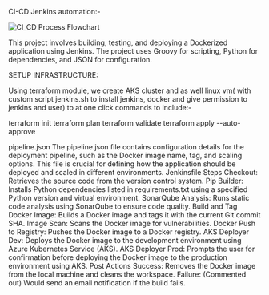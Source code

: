 CI-CD Jenkins automation:- 

![CI_CD Process Flowchart](https://github.com/user-attachments/assets/bbc6c644-473d-4751-8eae-3617d75b402c)

This project involves building, testing, and deploying a Dockerized application using Jenkins. The project uses Groovy for scripting, Python for dependencies, and JSON for configuration.  

SETUP INFRASTRUCTURE: 

Using terraform module, we create AKS cluster and as well linux vm( with custom script jenkins.sh to install jenkins, docker and give permission to jenkins and user) to  at one click 
commands to include:-

terraform init 
terraform plan 
terraform validate 
terraform apply --auto-approve 

pipeline.json
The pipeline.json file contains configuration details for the deployment pipeline, such as the Docker image name, tag, and scaling options. This file is crucial for defining how the application should be deployed and scaled in different environments.
Jenkinsfile Steps
Checkout: Retrieves the source code from the version control system.
Pip Builder: Installs Python dependencies listed in requirements.txt using a specified Python version and virtual environment.
SonarQube Analysis: Runs static code analysis using SonarQube to ensure code quality.
Build and Tag Docker Image: Builds a Docker image and tags it with the current Git commit SHA.
Image Scan: Scans the Docker image for vulnerabilities.
Docker Push to Registry: Pushes the Docker image to a Docker registry.
AKS Deployer Dev: Deploys the Docker image to the development environment using Azure Kubernetes Service (AKS).
AKS Deployer Prod: Prompts the user for confirmation before deploying the Docker image to the production environment using AKS.
Post Actions
Success: Removes the Docker image from the local machine and cleans the workspace.
Failure: (Commented out) Would send an email notification if the build fails.
